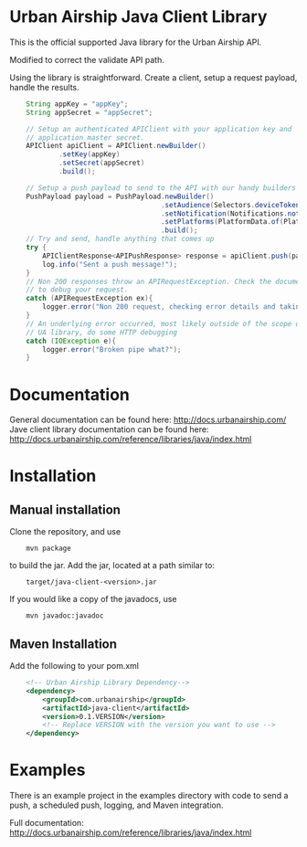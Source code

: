 Urban Airship Java Client Library
=================================

This is the official supported Java library for the Urban Airship API.

Modified to correct the validate API path.

Using the library is straightforward. Create a client, setup a request payload,
handle the results.

```java
    String appKey = "appKey";
    String appSecret = "appSecret";

    // Setup an authenticated APIClient with your application key and
    // application master secret.
    APIClient apiClient = APIClient.newBuilder()
            .setKey(appKey)
            .setSecret(appSecret)
            .build();

    // Setup a push payload to send to the API with our handy builders
    PushPayload payload = PushPayload.newBuilder()
                                     .setAudience(Selectors.deviceToken(deviceToken))
                                     .setNotification(Notifications.notification("UA Push"))
                                     .setPlatforms(PlatformData.of(Platform.IOS))
                                     .build();
    // Try and send, handle anything that comes up
    try {
        APIClientResponse<APIPushResponse> response = apiClient.push(payload);
        log.info("Sent a push message!");
    }
    // Non 200 responses throw an APIRequestException. Check the documentation
    // to debug your request.
    catch (APIRequestException ex){
        logger.error("Non 200 request, checking error details and taking action");
    }
    // An underlying error occurred, most likely outside of the scope of the
    // UA library, do some HTTP debugging
    catch (IOException e){
        logger.error("Broken pipe what?");
    }
```

Documentation
=============

General documentation can be found here: http://docs.urbanairship.com/
Jave client library documentation can be found here:
  http://docs.urbanairship.com/reference/libraries/java/index.html

Installation
====================

Manual installation
-------------------

Clone the repository, and use
```
    mvn package
```

to build the jar. Add the jar, located at a path similar to:
```
    target/java-client-<version>.jar
```
If you would like a copy of the javadocs, use
```
    mvn javadoc:javadoc
```

Maven Installation
------------------

Add the following to your pom.xml
```xml
    <!-- Urban Airship Library Dependency-->
    <dependency>
        <groupId>com.urbanairship</groupId>
        <artifactId>java-client</artifactId>
        <version>0.1.VERSION</version> 
        <!-- Replace VERSION with the version you want to use -->
    </dependency>
```

Examples
========

There is an example project in the examples directory with code
to send a push, a scheduled push, logging, and Maven integration.

Full documentation:
http://docs.urbanairship.com/reference/libraries/java/index.html

